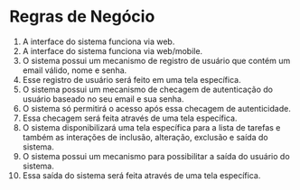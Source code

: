 # Regras de Negócio

1. A interface do sistema funciona via web.
2. A interface do sistema funciona via web/mobile.
3. O sistema possui um mecanismo de registro de usuário que contém um email válido, nome e senha.
4. Esse registro de usuário será feito em uma tela específica.
5. O sistema possui um mecanismo de checagem de autenticação do usuário baseado no seu email e sua senha.
6. O sistema só permitirá o acesso após essa checagem de autenticidade.
7. Essa checagem será feita através de uma tela específica.
8. O sistema disponibilizará uma tela específica para a lista de tarefas e também as interações de inclusão, alteração, exclusão e saída do sistema.
9. O sistema possui um mecanismo para possibilitar a saída do usuário do sistema.
10. Essa saída do sistema será feita através de uma tela específica.